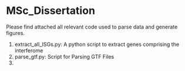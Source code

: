 # MSc_Dissertation

Please find attached all relevant code used to parse data and generate figures.

1. extract_all_ISGs.py: 	A python script to extract genes comprising the interferome
2. parse_gtf.py: Script for Parsing GTF Files
3. 
